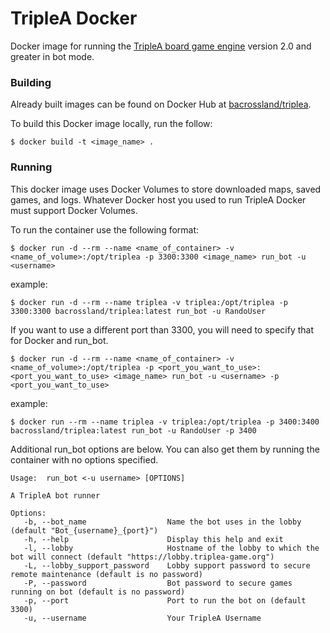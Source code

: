 # TripleA Docker
Docker image for running the [TripleA board game engine](https://triplea-game.org/) version 2.0 and greater in bot mode.

### Building
Already built images can be found on Docker Hub at [bacrossland/triplea](https://hub.docker.com/r/bacrossland/triplea).

To build this Docker image locally, run the follow:

`$ docker build -t <image_name> .`

### Running
This docker image uses Docker Volumes to store downloaded maps, saved games, and logs. Whatever Docker host you used to 
run TripleA Docker must support Docker Volumes. 

To run the container use the following format:

`
$ docker run -d --rm --name <name_of_container> -v <name_of_volume>:/opt/triplea -p 3300:3300 <image_name> run_bot -u <username>
`

example:

`
$ docker run -d --rm --name triplea -v triplea:/opt/triplea -p 3300:3300 bacrossland/triplea:latest run_bot -u RandoUser
`

If you want to use a different port than 3300, you will need to specify that for Docker and run_bot.

`
$ docker run -d --rm --name <name_of_container> -v <name_of_volume>:/opt/triplea -p <port_you_want_to_use>:<port_you_want_to_use> <image_name> run_bot -u <username> -p <port_you_want_to_use>
`

example:

`
$ docker run --rm --name triplea -v triplea:/opt/triplea -p 3400:3400 bacrossland/triplea:latest run_bot -u RandoUser -p 3400
`

Additional run_bot options are below. You can also get them by running the container with no options specified.

```
Usage:  run_bot <-u username> [OPTIONS]

A TripleA bot runner

Options:
   -b, --bot_name                  Name the bot uses in the lobby (default "Bot_{username}_{port}")
   -h, --help                      Display this help and exit
   -l, --lobby                     Hostname of the lobby to which the bot will connect (default "https://lobby.triplea-game.org")
   -L, --lobby_support_password    Lobby support password to secure remote maintenance (default is no password)
   -P, --password                  Bot password to secure games running on bot (default is no password)
   -p, --port                      Port to run the bot on (default 3300)
   -u, --username                  Your TripleA Username
```